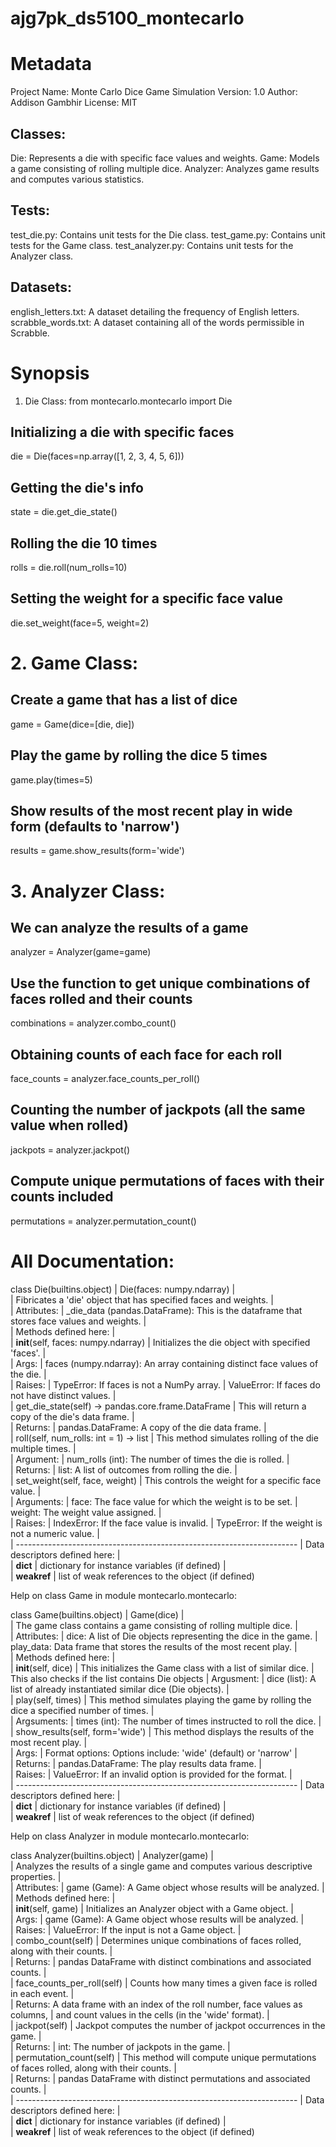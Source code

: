 # ajg7pk_ds5100_montecarlo

# **Metadata**
Project Name: Monte Carlo Dice Game Simulation 
Version: 1.0 
Author: Addison Gambhir 
License: MIT 
## Classes: 
Die: Represents a die with specific face values and weights.
Game: Models a game consisting of rolling multiple dice.
Analyzer: Analyzes game results and computes various statistics.
## Tests:
test_die.py: Contains unit tests for the Die class.
test_game.py: Contains unit tests for the Game class.
test_analyzer.py: Contains unit tests for the Analyzer class.
## Datasets:
english_letters.txt: A dataset detailing the frequency of English letters.
scrabble_words.txt: A dataset containing all of the words permissible in Scrabble.


# Synopsis
1. Die Class:
from montecarlo.montecarlo import Die
## Initializing a die with specific faces
die = Die(faces=np.array([1, 2, 3, 4, 5, 6]))
## Getting the die's info
state = die.get_die_state()
## Rolling the die 10 times
rolls = die.roll(num_rolls=10)
## Setting the weight for a specific face value
die.set_weight(face=5, weight=2)

# 2. Game Class:
## Create a game that has a list of dice
game = Game(dice=[die, die])
## Play the game by rolling the dice 5 times
game.play(times=5)
## Show results of the most recent play in wide form (defaults to 'narrow')
results = game.show_results(form='wide')

# 3. Analyzer Class:
## We can analyze the results of a game
analyzer = Analyzer(game=game)
## Use the function to get unique combinations of faces rolled and their counts
combinations = analyzer.combo_count()
## Obtaining counts of each face for each roll
face_counts = analyzer.face_counts_per_roll()
## Counting the number of jackpots (all the same value when rolled)
jackpots = analyzer.jackpot()
## Compute unique permutations of faces with their counts included
permutations = analyzer.permutation_count()

# All Documentation:
class Die(builtins.object)
 |  Die(faces: numpy.ndarray)
 |  
 |  Fibricates a 'die' object that has specified faces and weights.
 |  
 |  Attributes:
 |      _die_data (pandas.DataFrame): This is the dataframe that stores face values and weights.
 |  
 |  Methods defined here:
 |  
 |  __init__(self, faces: numpy.ndarray)
 |      Initializes the die object with specified 'faces'.
 |      
 |      Args:
 |          faces (numpy.ndarray): An array containing distinct face values of the die.
 |      
 |      Raises:
 |          TypeError: If faces is not a NumPy array.
 |          ValueError: If faces do not have distinct values.
 |  
 |  get_die_state(self) -> pandas.core.frame.DataFrame
 |      This will return a copy of the die's data frame.
 |      
 |      Returns:
 |          pandas.DataFrame: A copy of the die data frame.
 |  
 |  roll(self, num_rolls: int = 1) -> list
 |      This method simulates rolling of the die multiple times.
 |      
 |      Argument:
 |          num_rolls (int): The number of times the die is rolled.
 |      
 |      Returns:
 |          list: A list of outcomes from rolling the die.
 |  
 |  set_weight(self, face, weight)
 |      This controls the weight for a specific face value.
 |      
 |      Arguments:
 |          face: The face value for which the weight is to be set.
 |          weight: The weight value assigned.
 |      
 |      Raises:
 |          IndexError: If the face value is invalid.
 |          TypeError: If the weight is not a numeric value.
 |  
 |  ----------------------------------------------------------------------
 |  Data descriptors defined here:
 |  
 |  __dict__
 |      dictionary for instance variables (if defined)
 |  
 |  __weakref__
 |      list of weak references to the object (if defined)

Help on class Game in module montecarlo.montecarlo:

class Game(builtins.object)
 |  Game(dice)
 |  
 |  The game class contains a game consisting of rolling multiple dice.
 |  
 |  Attributes:
 |      dice: A list of Die objects representing the dice in the game.
 |      play_data: Data frame that stores the results of the most recent play.
 |  
 |  Methods defined here:
 |  
 |  __init__(self, dice)
 |      This initializes the Game class with a list of similar dice.
 |      This also checks if the list contains Die objects
 |      Argusment:
 |          dice (list): A list of already instantiated similar dice (Die objects).
 |  
 |  play(self, times)
 |      This method simulates playing the game by rolling the dice a specified number of times.
 |      
 |      Argsuments:
 |          times (int): The number of times instructed to roll the dice.
 |  
 |  show_results(self, form='wide')
 |      This method displays the results of the most recent play.
 |      
 |      Args:
 |          Format options: Options include: 'wide' (default) or 'narrow'
 |      
 |      Returns:
 |          pandas.DataFrame: The play results data frame.
 |      
 |      Raises:
 |          ValueError: If an invalid option is provided for the format.
 |  
 |  ----------------------------------------------------------------------
 |  Data descriptors defined here:
 |  
 |  __dict__
 |      dictionary for instance variables (if defined)
 |  
 |  __weakref__
 |      list of weak references to the object (if defined)

Help on class Analyzer in module montecarlo.montecarlo:

class Analyzer(builtins.object)
 |  Analyzer(game)
 |  
 |  Analyzes the results of a single game and computes various descriptive properties.
 |  
 |  Attributes:
 |      game (Game): A Game object whose results will be analyzed.
 |  
 |  Methods defined here:
 |  
 |  __init__(self, game)
 |      Initializes an Analyzer object with a Game object.
 |      
 |      Args:
 |          game (Game): A Game object whose results will be analyzed.
 |      
 |      Raises:
 |          ValueError: If the input is not a Game object.
 |  
 |  combo_count(self)
 |      Determines unique combinations of faces rolled, along with their counts.
 |      
 |      Returns:
 |          pandas DataFrame with distinct combinations and associated counts.
 |  
 |  face_counts_per_roll(self)
 |      Counts how many times a given face is rolled in each event.
 |      
 |      Returns: A data frame with an index of the roll number, face values as columns,
 |      and count values in the cells (in the 'wide' format).
 |  
 |  jackpot(self)
 |      Jackpot computes the number of jackpot occurrences in the game.
 |      
 |      Returns:
 |          int: The number of jackpots in the game.
 |  
 |  permutation_count(self)
 |      This method will compute unique permutations of faces rolled, along with their counts.
 |      
 |      Returns:
 |          pandas DataFrame with distinct permutations and associated counts.
 |  
 |  ----------------------------------------------------------------------
 |  Data descriptors defined here:
 |  
 |  __dict__
 |      dictionary for instance variables (if defined)
 |  
 |  __weakref__
 |      list of weak references to the object (if defined)

